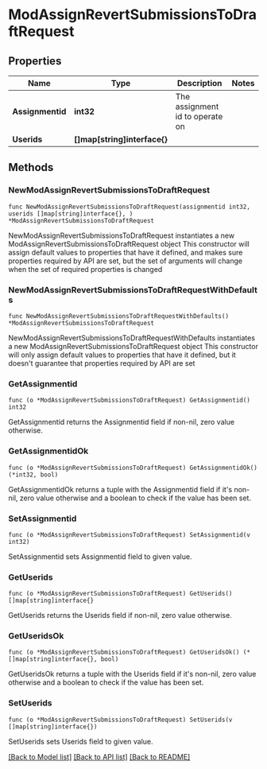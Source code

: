 # ModAssignRevertSubmissionsToDraftRequest

## Properties

Name | Type | Description | Notes
------------ | ------------- | ------------- | -------------
**Assignmentid** | **int32** | The assignment id to operate on | 
**Userids** | **[]map[string]interface{}** |  | 

## Methods

### NewModAssignRevertSubmissionsToDraftRequest

`func NewModAssignRevertSubmissionsToDraftRequest(assignmentid int32, userids []map[string]interface{}, ) *ModAssignRevertSubmissionsToDraftRequest`

NewModAssignRevertSubmissionsToDraftRequest instantiates a new ModAssignRevertSubmissionsToDraftRequest object
This constructor will assign default values to properties that have it defined,
and makes sure properties required by API are set, but the set of arguments
will change when the set of required properties is changed

### NewModAssignRevertSubmissionsToDraftRequestWithDefaults

`func NewModAssignRevertSubmissionsToDraftRequestWithDefaults() *ModAssignRevertSubmissionsToDraftRequest`

NewModAssignRevertSubmissionsToDraftRequestWithDefaults instantiates a new ModAssignRevertSubmissionsToDraftRequest object
This constructor will only assign default values to properties that have it defined,
but it doesn't guarantee that properties required by API are set

### GetAssignmentid

`func (o *ModAssignRevertSubmissionsToDraftRequest) GetAssignmentid() int32`

GetAssignmentid returns the Assignmentid field if non-nil, zero value otherwise.

### GetAssignmentidOk

`func (o *ModAssignRevertSubmissionsToDraftRequest) GetAssignmentidOk() (*int32, bool)`

GetAssignmentidOk returns a tuple with the Assignmentid field if it's non-nil, zero value otherwise
and a boolean to check if the value has been set.

### SetAssignmentid

`func (o *ModAssignRevertSubmissionsToDraftRequest) SetAssignmentid(v int32)`

SetAssignmentid sets Assignmentid field to given value.


### GetUserids

`func (o *ModAssignRevertSubmissionsToDraftRequest) GetUserids() []map[string]interface{}`

GetUserids returns the Userids field if non-nil, zero value otherwise.

### GetUseridsOk

`func (o *ModAssignRevertSubmissionsToDraftRequest) GetUseridsOk() (*[]map[string]interface{}, bool)`

GetUseridsOk returns a tuple with the Userids field if it's non-nil, zero value otherwise
and a boolean to check if the value has been set.

### SetUserids

`func (o *ModAssignRevertSubmissionsToDraftRequest) SetUserids(v []map[string]interface{})`

SetUserids sets Userids field to given value.



[[Back to Model list]](../README.md#documentation-for-models) [[Back to API list]](../README.md#documentation-for-api-endpoints) [[Back to README]](../README.md)


